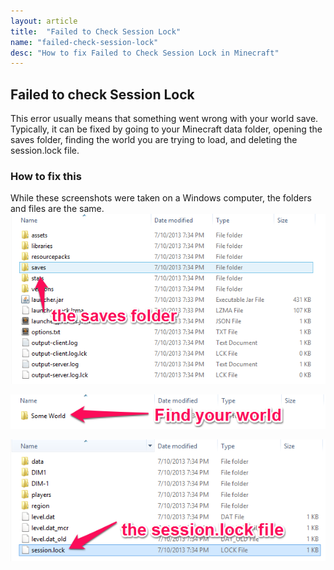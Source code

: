 ```yaml
---
layout: article
title:  "Failed to Check Session Lock"
name: "failed-check-session-lock"
desc: "How to fix Failed to Check Session Lock in Minecraft"
---
```


## Failed to check Session Lock
This error usually means that something went wrong with your world save. Typically, it can be fixed by going to your Minecraft data folder, opening the saves folder, finding the world you are trying to load, and deleting the session.lock file.

### How to fix this
While these screenshots were taken on a Windows computer, the folders and files are the same.
![Sessionlock 1](static/images/help/failed-check-session-lock/sessionlock-1_1.png)

![Sessionlock 2](static/images/help/failed-check-session-lock/sessionlock-2.png)

![Sessionlock 3](static/images/help/failed-check-session-lock/sessionlock-3.png)